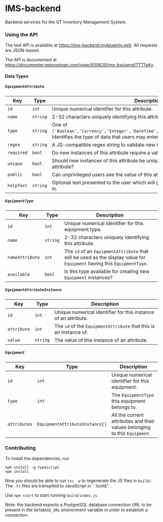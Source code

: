 IMS-backend
====

Backend services for the GT Inventory Management System.

### Using the API

The test API is available at https://ims-backend.mybluemix.net/. All requests are JSON-based.

The API is documented at https://documenter.getpostman.com/view/920629/ims-backend/7TT7pKy.

#### Data Types

##### `EquipmentAttribute`
Key | Type | Description
--- | ---- | -----------
`id` | `int` | Unique numerical identifier for this attribute.
`name` | `string` | 2-32 characters uniquely identifying this attribute.
`type` | `string` | One of `('Boolean','Currency','Integer','DateTime','String','Enum','Image','TextBox')`. Identifies the type of data that users may enter into this attribute.
`regex` | `string` | A JS-compatible regex string to validate new instances of this attribute.
`required` | `bool` | Do new instances of this attribute require a value for this attribute?
`unique` | `bool` | Should new instances of this attribute be unique across all instances of this attribute?
`public` | `bool` | Can unprivileged users see the value of this attribute?
`helpText` | `string` | Optional text presented to the user which will give hints on how to fill this attribute in.

##### `EquipmentType`
Key | Type | Description
--- | ---- | -----------
`id` | `int` | Unique numerical identifier for this equipment type.
`name` | `string` | 2-32 characters uniquely identifying this attribute.
`nameAttribute` | `int` | The `id` of an `EquipmentAttribute` that will be used as the display value for `Equipment` having this `EquipmentType`.
`available` | `bool` | Is this type available for creating new `Equipment` instances?

##### `EquipmentAttributeInstance`
Key | Type | Description
--- | ---- | -----------
`id` | `int` | Unique numerical identifier for this instance of an attribute.
`attribute` | `int` | The `id` of the `EquipmentAttribute` that this is an instance of.
`value` | `string` | The value of this instance of an attribute.

##### `Equipment`
Key | Type | Description
--- | ---- | -----------
`id`| `int` | Unique numerical identifier for this equipment.
`type` | `int` | The `EquipmentType` this equipment belongs to.
`attributes` | `EquipmentAttributeInstance[]` | All the current attributes and their values belonging to this `Equipment`.


### Contributing

To install the dependencies, run 

```
npm install -g typescript
npm install
```

Now you should be able to run ```tsc -w``` to regenerate the JS files in ```build/```. The ```.ts``` files are transpiled to JavaScript in ```build/``. 

Use ```npm start``` to start running ```build/index.js```. 

Note: the backend expects a PostgreSQL database connection URL to be present in the ```DATABASE_URL``` environment variable in order to establish a connection.